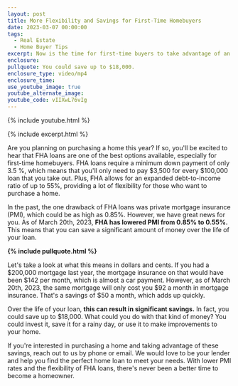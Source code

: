```yaml
---
layout: post
title: More Flexibility and Savings for First-Time Homebuyers
date: 2023-03-07 00:00:00
tags:
  - Real Estate
  - Home Buyer Tips
excerpt: Now is the time for first-time buyers to take advantage of an FHA loan.
enclosure:
pullquote: You could save up to $18,000.
enclosure_type: video/mp4
enclosure_time:
use_youtube_image: true
youtube_alternate_image:
youtube_code: vIIXwL76vIg
---
```

{% include youtube.html %}

{% include excerpt.html %}

Are you planning on purchasing a home this year? If so, you'll be excited to hear that FHA loans are one of the best options available, especially for first-time homebuyers. FHA loans require a minimum down payment of only 3.5 %, which means that you'll only need to pay $3,500 for every $100,000 loan that you take out. Plus, FHA allows for an expanded debt-to-income ratio of up to 55%, providing a lot of flexibility for those who want to purchase a home.

In the past, the one drawback of FHA loans was private mortgage insurance (PMI), which could be as high as 0.85%. However, we have great news for you. As of March 20th, 2023, **FHA has lowered PMI from 0.85% to 0.55%.** This means that you can save a significant amount of money over the life of your loan.

**{% include pullquote.html %}**

Let's take a look at what this means in dollars and cents. If you had a $200,000 mortgage last year, the mortgage insurance on that would have been $142 per month, which is almost a car payment. However, as of March 20th, 2023, the same mortgage will only cost you $92 a month in mortgage insurance. That's a savings of $50 a month, which adds up quickly.

Over the life of your loan, **this can result in significant savings.** In fact, you could save up to $18,000. What could you do with that kind of money? You could invest it, save it for a rainy day, or use it to make improvements to your home.

If you're interested in purchasing a home and taking advantage of these savings, reach out to us by phone or email. We would love to be your lender and help you find the perfect home loan to meet your needs. With lower PMI rates and the flexibility of FHA loans, there's never been a better time to become a homeowner.
